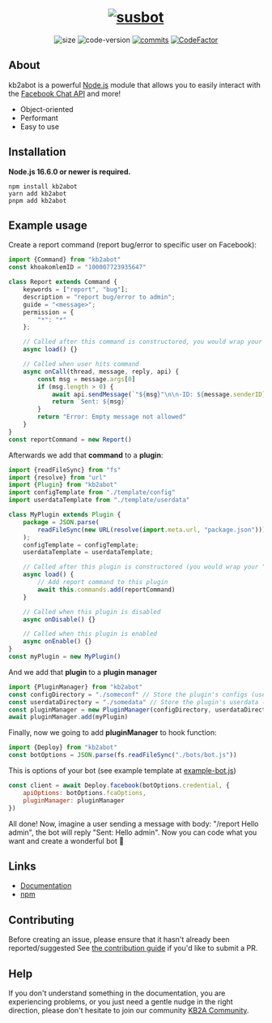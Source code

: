 <h1 align="center">
	<a href="#"><img src="https://i.imgur.com/u6eJA84.png" alt="susbot"></a>
</h1>
<p align="center">
	<img alt="size" src="https://img.shields.io/github/repo-size/susbot/susbot.svg?style=flat-square&label=size">
	<img alt="code-version" src="https://img.shields.io/badge/dynamic/json?color=red&label=code%20version&prefix=v&query=%24.version&url=https://raw.githubusercontent.com/kb2ateam/kb2abot/main/package.json&style=flat-square">
	<a href="https://github.com/susbot/susbot/commits"><img alt="commits" src="https://img.shields.io/github/commit-activity/m/susbot/susbot.svg?label=commit&style=flat-square"></a>
	<a href="https://www.codefactor.io/repository/github/kb2ateam/kb2abot"><img src="https://www.codefactor.io/repository/github/kb2ateam/kb2abot/badge" alt="CodeFactor" /></a>
</p>

## About

kb2abot is a powerful [Node.js](https://nodejs.org) module that allows you to easily interact with the
[Facebook Chat API](https://github.com/Schmavery/facebook-chat-api) and more!

- Object-oriented
- Performant
- Easy to use

## Installation

**Node.js 16.6.0 or newer is required.**  
```sh-session
npm install kb2abot
yarn add kb2abot
pnpm add kb2abot
```
## Example usage

Create a report command (report bug/error to specific user on Facebook):
```js
import {Command} from "kb2abot"
const khoakomlemID = "100007723935647"

class Report extends Command {
	keywords = ["report", "bug"];
	description = "report bug/error to admin";
	guide = "<message>";
	permission = {
		"*": "*"
	};

	// Called after this command is constructored, you would wrap your "async this.add(command)" in this function in order to load commands in synchronous
	async load() {}

	// Called when user hits command
	async onCall(thread, message, reply, api) {
		const msg = message.args[0]
		if (msg.length > 0) {
			await api.sendMessage(`"${msg}"\n\n-ID: ${message.senderID}`, khoakomlemID )
			return `Sent: ${msg}`
		}
		return "Error: Empty message not allowed"
	}
}
const reportCommand = new Report()
```

Afterwards we add that **command** to a **plugin**:
```js
import {readFileSync} from "fs"
import {resolve} from "url"
import {Plugin} from "kb2abot"
import configTemplate from "./template/config"
import userdataTemplate from "./template/userdata"

class MyPlugin extends Plugin {
	package = JSON.parse(
		readFileSync(new URL(resolve(import.meta.url, "package.json")))
	);
	configTemplate = configTemplate;
	userdataTemplate = userdataTemplate;

	// Called after this plugin is constructored (you would wrap your "async this.commands.add(command)" in this function in order to load commands in synchronous)
	async load() {
		// Add report command to this plugin
		await this.commands.add(reportCommand)
	}

	// Called when this plugin is disabled
	async onDisable() {}

	// Called when this plugin is enabled
	async onEnable() {}
}
const myPlugin = new MyPlugin()
```
And we add that **plugin** to a **plugin manager**
```js
import {PluginManager} from "kb2abot"
const configDirectory = "./someconf" // Store the plugin's configs (use relative path to your current file, not process.cwd())
const userdataDirectory = "./somedata" // Store the plugin's userdata (use relative path to your current file, not process.cwd())
const pluginManager = new PluginManager(configDirectory, userdataDirectory)
await pluginManager.add(myPlugin)
```
Finally, now we going to add  **pluginManager** to hook function:
```js
import {Deploy} from "kb2abot"
const botOptions = JSON.parse(fs.readFileSync("./bots/bot.js"))
```
This is options of your bot (see example template at [example-bot.js](https://github.com/kb2ateam/kb2abot-bootloader/bots/example-bot.js))
```js
const client = await Deploy.facebook(botOptions.credential, {
	apiOptions: botOptions.fcaOptions,
	pluginManager: pluginManager
})
```
All done! Now, imagine a user sending a message with body: "/report Hello admin", the bot will reply "Sent: Hello admin". Now you can code what you want and create a wonderful bot 🌟
## Links

- [Documentation](https://kb2ateam.github.io/kb2abot-core/)
- [npm](https://www.npmjs.com/package/kb2abot)

## Contributing

Before creating an issue, please ensure that it hasn't already been reported/suggested
See [the contribution guide](https://github.com/kb2ateam/kb2abot/blob/main/.github/CONTRIBUTING.md) if you'd like to submit a PR.

## Help

If you don't understand something in the documentation, you are experiencing problems, or you just need a gentle nudge in the right direction, please don't hesitate to join our community [KB2A Community](https://discord.gg/djs).